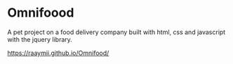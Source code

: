 # Omnifoood
A pet project on a food delivery company built with html, css and javascript with the jquery library.

https://raaymii.github.io/Omnifood/
